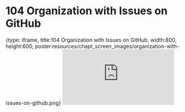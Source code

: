 # 104 Organization with Issues on GitHub
 
{type: iframe, title:104 Organization with Issues on GitHub, width:800, height:600, poster:resources/chapt_screen_images/organization-with-issues-on-github.png}
![](https://datatrail-jhu.github.io/DataTrail/no_toc/organization-with-issues-on-github.html)
 

 
